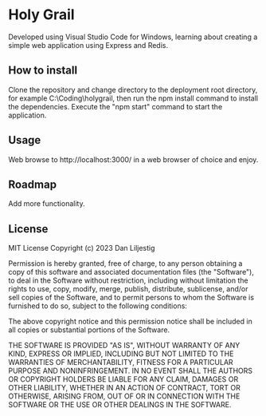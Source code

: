 # Holy Grail
Developed using Visual Studio Code for Windows, learning about creating a simple web application using Express and Redis.
## How to install
Clone the repository and change directory to the deployment root directory, for example C:\Coding\holygrail, then run the npm install command to install the dependencies.
Execute the "npm start" command to start the application.
## Usage
Web browse to http://localhost:3000/ in a web browser of choice and enjoy.
## Roadmap
Add more functionality.
## License
MIT License
Copyright (c) 2023 Dan Liljestig

Permission is hereby granted, free of charge, to any person obtaining a copy of this software and associated documentation files (the "Software"), to deal in the Software without restriction, including without limitation the rights to use, copy, modify, merge, publish, distribute, sublicense, and/or sell copies of the Software, and to permit persons to whom the Software is furnished to do so, subject to the following conditions:

The above copyright notice and this permission notice shall be included in all copies or substantial portions of the Software.

THE SOFTWARE IS PROVIDED "AS IS", WITHOUT WARRANTY OF ANY KIND, EXPRESS OR IMPLIED, INCLUDING BUT NOT LIMITED TO THE WARRANTIES OF MERCHANTABILITY, FITNESS FOR A PARTICULAR PURPOSE AND NONINFRINGEMENT. IN NO EVENT SHALL THE AUTHORS OR COPYRIGHT HOLDERS BE LIABLE FOR ANY CLAIM, DAMAGES OR OTHER LIABILITY, WHETHER IN AN ACTION OF CONTRACT, TORT OR OTHERWISE, ARISING FROM, OUT OF OR IN CONNECTION WITH THE SOFTWARE OR THE USE OR OTHER DEALINGS IN THE SOFTWARE.